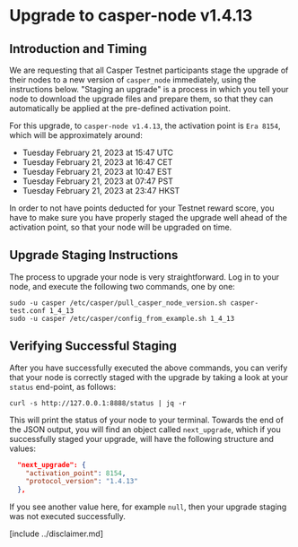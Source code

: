 # Upgrade to casper-node v1.4.13

## Introduction and Timing
We are requesting that all Casper Testnet participants stage the upgrade of their nodes to a new version of `casper_node`
immediately, using the instructions below. "Staging an upgrade" is a process in which you tell your node to download
the upgrade files and prepare them, so that they can automatically be applied at the pre-defined activation point.

For this upgrade, to `casper-node v1.4.13`, the activation point is `Era 8154`, which will be approximately around:
* Tuesday February 21, 2023 at 15:47 UTC
* Tuesday February 21, 2023 at 16:47 CET
* Tuesday February 21, 2023 at 10:47 EST
* Tuesday February 21, 2023 at 07:47 PST
* Tuesday February 21, 2023 at 23:47 HKST

In order to not have points deducted for your Testnet reward score, you have to make sure you have properly staged the
upgrade well ahead of the activation point, so that your node will be upgraded on time.

## Upgrade Staging Instructions

The process to upgrade your node is very straightforward. Log in to your node, and execute the following two commands,
one by one:

```shell
sudo -u casper /etc/casper/pull_casper_node_version.sh casper-test.conf 1_4_13
sudo -u casper /etc/casper/config_from_example.sh 1_4_13
```

## Verifying Successful Staging

After you have successfully executed the above commands, you can verify that your node is correctly staged with the
upgrade by taking a look at your `status` end-point, as follows:

```shell
curl -s http://127.0.0.1:8888/status | jq -r
```

This will print the status of your node to your terminal. Towards the end of the JSON output, you will find an object
called `next_upgrade`, which if you successfully staged your upgrade, will have the following structure and values:

```json
  "next_upgrade": {
    "activation_point": 8154,
    "protocol_version": "1.4.13"
  },
```

If you see another value here, for example `null`, then your upgrade staging was not executed successfully.

[include ../disclaimer.md]



